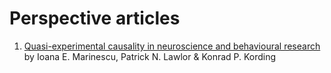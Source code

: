 # Perspective articles

1. [Quasi-experimental causality in neuroscience and behavioural research](https://www.nature.com/articles/s41562-018-0466-5) by Ioana E. Marinescu, Patrick N. Lawlor & Konrad P. Kording
